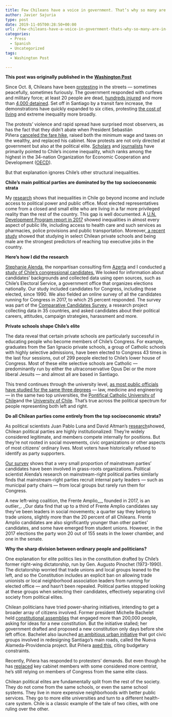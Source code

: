 ```yaml
---
title: Few Chileans have a voice in government. That’s why so many are in the streets.
author: Javier Sajuria
type: post
date: 2019-11-05T00:28:50+00:00
url: /few-chileans-have-a-voice-in-government-thats-why-so-many-are-in-the-streets/
categories:
  - Press
  - Spanish
  - Uncategorized
tags:
  - Washington Post

---
```

**This post was originally published in the** [**Washington Post**][1]

Since Oct. 8, Chileans have been [protesting][2] in the streets — sometimes peacefully, sometimes furiously. The government responded with curfews and military force; at least 20 people are dead, [hundreds injured][3] and more than [4,000 detained][4]. Set off in Santiago by a transit fare increase, the demonstrations have quickly expanded to six cities, protesting [the cost of living][5] and extreme inequality more broadly.

The protests’ violence and rapid spread have surprised most observers, as has the fact that they didn’t abate when President Sebastián Piñera&nbsp;[canceled the fare hike][6], raised both the minimum wage and taxes on the wealthy, and replaced his cabinet. Now protests are not only directed at government but also at the political elite.&nbsp;[Scholars][7]&nbsp;and&nbsp;[journalists][8]&nbsp;have primarily pointed to Chile’s income inequality, which ranks among the highest in the 34-nation Organization for Economic Cooperation and Development ([OECD][9]).

But that explanation ignores Chile’s other structural inequalities.

**Chile’s main political parties are dominated by the top socioeconomic strata**

My&nbsp;[research][10]&nbsp;shows that inequalities in Chile go beyond income and include access to political power and public office. Most elected representatives come from a closed and small elite who are living in a far more privileged reality than the rest of the country. This gap is well documented. A&nbsp;[U.N. Development Program report in 2017][11]&nbsp;showed inequalities in almost every aspect of public life, including access to health care and such services as pharmacies, police provisions and public transportation. Moreover,[&nbsp;a recent study][12]&nbsp;showed that studying in select Chilean private schools and being male are the strongest predictors of reaching top executive jobs in the country.

**Here’s how I did the research**

[Stephanie Alenda][13], the nonpartisan consulting firm [Azerta][14] and I conducted <a rel="noreferrer noopener" href="http://www.candidaturaschile.cl/" target="_blank">a study of Chile’s congressional candidates.</a> We looked for information about candidates’ backgrounds and collected data using open sources, such as Chile’s Electoral Service, a government office that organizes elections nationally. Our study included candidates for Congress, including those elected, since 1990. We also fielded an online survey of all the candidates running for Congress in 2017, to which 25 percent responded. The survey was part of the [Comparative Candidates Survey][15], a research project collecting data in 35 countries, and asked candidates about their political careers, attitudes, campaign strategies, harassment and more.

**Private schools shape Chile’s elite**

The data reveal that certain private schools are particularly successful in educating people who become members of Chile’s Congress. For example, graduates from the San Ignacio private schools, a group of Catholic schools with highly selective admissions, have been elected to Congress 43 times in the last four sessions, out of 299 people elected to Chile’s lower house of Congress. Most of these elite selective schools are Catholic — predominantly run by either the ultraconservative Opus Dei or the more liberal Jesuits — and almost all are based in Santiago.

This trend continues through the university level, [as most public officials have studied for the same three degrees][10] — law, medicine and engineering — in the same two top universities, the <a rel="noreferrer noopener" href="http://www.uc.cl/" target="_blank">Pontifical Catholic University of Chile</a>and the <a rel="noreferrer noopener" href="http://www.uchile.cl/" target="_blank">University of Chile</a>. That’s true across the political spectrum for people representing both left and right.

**Do all Chilean parties come entirely from the top socioeconomic strata?**

As political scientists Juan Pablo Luna and David Altman’s&nbsp;<a href="https://onlinelibrary.wiley.com/doi/pdf/10.1111/j.1548-2456.2011.00115.x" target="_blank" rel="noreferrer noopener">research</a>showed, Chilean political parties are highly institutionalized: They’re widely considered legitimate, and members compete internally for positions. But they’re not rooted in social movements, civic organizations or other aspects of most citizens’ ordinary lives. Most voters have historically refused to identify as party supporters.

[Our survey][16] shows that a very small proportion of mainstream parties’ candidates have been involved in grass-roots organizations. Political scientist Alenda’s research on mainstream-right political parties similarly finds that mainstream-right parties recruit internal party leaders — such as municipal party chairs — from local groups but rarely run them for Congress.

A new left-wing coalition, the Frente Amplio_,_ founded in 2017, is an outlier_. _Our data find that up to a third of Frente Amplio candidates say they’ve been leaders in social movements; a quarter say they belong to trade unions, slightly more than the 20 percent of all Chileans. Frente Amplio candidates are also significantly younger than other parties’ candidates, and some have emerged from student unions. However, in the 2017 elections the party won 20 out of 155 seats in the lower chamber, and one in the senate.

**Why the sharp division between ordinary people and politicians?**

One explanation for elite politics lies in the constitution drafted by Chile’s former right-wing dictatorship, run by Gen. Augusto Pinochet (1973-1990). The dictatorship worried that trade unions and local groups leaned to the left, and so the Constitution includes an explicit ban on allowing trade unionists or local neighborhood association leaders from running for elected office — and hasn’t been repealed. Political parties stopped looking at these groups when selecting their candidates, effectively separating civil society from political elites.

Chilean politicians have tried power-sharing initiatives, intending to get a broader array of citizens involved. Former president Michelle Bachelet held&nbsp;[constitutional assemblies][17]&nbsp;that engaged more than 200,000 people, asking for ideas for a new constitution. But the initiative stalled; her government drafted and proposed a new constitution only days before she left office. Bachelet also launched&nbsp;[an ambitious urban initiative][18]&nbsp;that got civic groups involved in redesigning Santiago’s main roads, called the Nueva Alameda-Providencia project. But Piñera&nbsp;[axed this][19], citing budgetary constraints.

Recently, Piñera has responded to protesters’ demands. But even though he has&nbsp;[replaced][20]&nbsp;key cabinet members with some considered more centrist, he’s still relying on members of Congress from the same elite class.

Chilean political elites are fundamentally split from the rest of the society. They do not come from the same schools, or even the same school systems. They live in more expensive neighborhoods with better public services. They go to more elite universities and turn to a different health-care system. Chile is a classic example of the tale of two cities, with one ruling over the other.

 [1]: https://www.washingtonpost.com/politics/2019/11/05/few-chileans-have-voice-government-thats-why-so-many-are-streets/
 [2]: https://www.washingtonpost.com/world/the_americas/chile-is-the-latest-latin-american-country-to-erupt-in-violent-protest-heres-why/2019/10/21/6331d278-f382-11e9-b2d2-1f37c9d82dbb_story.html#comments-wrapper?tid=lk_inline_manual_2
 [3]: https://www.washingtonpost.com/world/the_americas/chile-backs-away-from-tax-breaks-on-the-rich-amid-protests/2019/11/02/fd16c7f0-fd2c-11e9-9e02-1d45cb3dfa8f_story.html?tid=lk_inline_manual_2
 [4]: https://twitter.com/inddhh/status/1191410625739661315
 [5]: https://www.washingtonpost.com/nation/2019/10/21/chile-protests-santiago-dead-state-emergency/?tid=lk_inline_manual_2
 [6]: https://www.washingtonpost.com/world/the_americas/chiles-protesters-got-a-subway-fare-hike-reversed-now-they-want-a-new-political-system/2019/10/30/815c377e-fa7c-11e9-9e02-1d45cb3dfa8f_story.html?tid=lk_inline_manual_3
 [7]: https://www.theguardian.com/commentisfree/2019/oct/24/democracy-chile-protesters-pinera-pinochet
 [8]: https://www.latercera.com/opinion/noticia/un-millon-de-alienigenas/879434/
 [9]: http://www.oecd.org/social/inequality.htm#income
 [10]: http://www.candidaturaschile.cl/wp-content/uploads/2018/02/slides_UNAB.pdf
 [11]: https://www.desiguales.org/
 [12]: https://pubs.aeaweb.org/doi/pdfplus/10.1257/aer.20171019
 [13]: https://researchers.unab.cl/es/persons/stephanie-solange-alenda-4
 [14]: http://www.azerta.cl/
 [15]: http://www.comparativecandidates.org/
 [16]: https://sajuria.com/wp-content/uploads/2019/10/Harassment_paper.pdf
 [17]: https://www.bbc.com/news/world-latin-america-34527165
 [18]: https://www.archdaily.com/634573/open-call-santiago-launches-international-competition-for-nueva-alameda-providencia
 [19]: https://www.biobiochile.cl/noticias/nacional/region-metropolitana/2019/03/25/gobierno-desecha-proyecto-de-la-administracion-bachelet-para-remodelar-eje-alameda-providencia.shtml
 [20]: https://www.washingtonpost.com/politics/2019/11/01/chiles-streets-are-fire-with-protests-how-did-percent-fare-hike-set-off-such-rage/?tid=lk_inline_manual_32